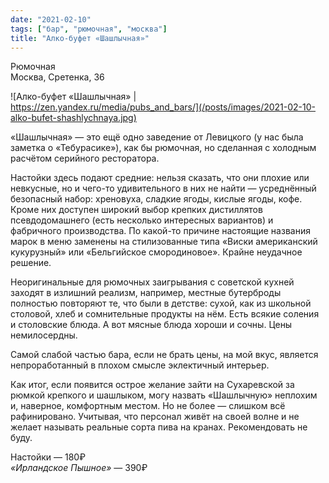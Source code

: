 ```yaml
---
date: "2021-02-10"
tags: ["бар", "рюмочная", "москва"]
title: "Алко-буфет «Шашлычная»"
---
```


Рюмочная\
Москва, Сретенка, 36

![Алко-буфет «Шашлычная» | https://zen.yandex.ru/media/pubs_and_bars/](/posts/images/2021-02-10-alko-bufet-shashlychnaya.jpg)


«Шашлычная» — это ещё одно заведение от Левицкого (у нас была заметка о «Тебурасике»), как бы рюмочная, но сделанная с холодным расчётом серийного ресторатора.

<!--more-->

Настойки здесь подают средние: нельзя сказать, что они плохие или невкусные, но и чего-то удивительного в них не найти — усреднённый безопасный набор: хреновуха, сладкие ягоды, кислые ягоды, кофе. Кроме них доступен широкий выбор крепких дистиллятов псевдодомашнего (есть несколько интересных вариантов) и фабричного производства. По какой-то причине настоящие названия марок в меню заменены на стилизованные типа «Виски американский кукурузный» или «Бельгийское смородиновое». Крайне неудачное решение.

Неоригинальные для рюмочных заигрывания с советской кухней заходят в излишний реализм, например, местные бутерброды полностью повторяют те, что были в детстве: сухой, как из школьной столовой, хлеб и сомнительные продукты на нём. Есть всякие соления и столовские блюда. А вот мясные блюда хороши и сочны. Цены немилосердны.  

Самой слабой частью бара, если не брать цены, на мой вкус, является непроработанный в плохом смысле эклектичный интерьер.

Как итог, если появится острое желание зайти на Сухаревской за рюмкой крепкого и шашлыком, могу назвать «Шашлычную» неплохим и, наверное, комфортным местом. Но не более — слишком всё рафинировано. Учитывая, что персонал живёт на своей волне и не желает называть реальные сорта пива на кранах. Рекомендовать не буду.

Настойки — 180₽\
_«Ирландское Пышное»_ — 390₽